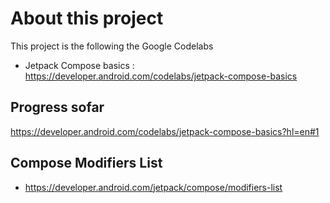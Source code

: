 # About this project

This project is the following the Google Codelabs

* Jetpack Compose basics : https://developer.android.com/codelabs/jetpack-compose-basics

## Progress sofar

https://developer.android.com/codelabs/jetpack-compose-basics?hl=en#1

## Compose Modifiers List
* https://developer.android.com/jetpack/compose/modifiers-list

